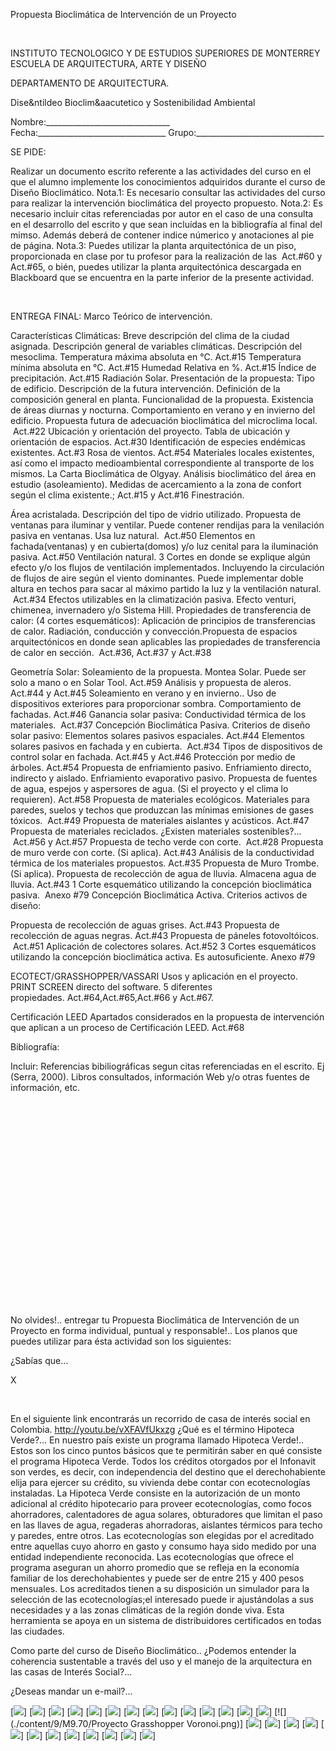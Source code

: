 

Propuesta Bioclimática de Intervención de un Proyecto




 

INSTITUTO TECNOLOGICO Y DE ESTUDIOS SUPERIORES DE MONTERREY 
 ESCUELA DE ARQUITECTURA, ARTE Y DISEÑO 
 
 DEPARTAMENTO DE ARQUITECTURA.
 

Dise&ntildeo Bioclim&aacutetico y Sostenibilidad Ambiental 

 Nombre:_______________________________ 
 Fecha:________________________________ 
 Grupo:________________________________ 

SE PIDE: 

Realizar un documento escrito referente a las actividades del curso en el que el alumno implemente los conocimientos adquiridos durante el curso de Diseño Bioclimático. 
Nota.1: Es necesario consultar las actividades del curso para realizar la intervención bioclimática del proyecto propuesto. 
Nota.2: Es necesario incluir citas referenciadas por autor en el caso de una consulta en el desarrollo del escrito y que sean incluídas en la bibliografía al final del mimso. Además deberá de contener indice númerico y anotaciones al pie de página.
Nota.3: Puedes utilizar la planta arquitectónica de un piso, proporcionada en clase por tu profesor para la realización de las  Act.#60 y Act.#65, o bién, puedes utilizar la planta arquitectónica descargada en Blackboard que se encuentra en la parte inferior de la presente actividad. 

  

 ENTREGA FINAL: 
Marco Teórico de intervención.

Características Climáticas:
Breve descripción del clima de la ciudad asignada. Descripción general de variables climáticas.
Descripción del mesoclima.
Temperatura máxima absoluta en °C. Act.#15 
Temperatura mínima absoluta en °C. Act.#15 
Humedad Relativa en %. Act.#15 
Índice de precipitación. Act.#15 
Radiación Solar. 
Presentación de la propuesta: 
Tipo de edificio. Descripción de la futura intervención.
Definición de la composición general en planta. 
Funcionalidad de la propuesta. Existencia de áreas diurnas y nocturna. Comportamiento en verano y en invierno del edificio. Propuesta futura de adecuación bioclimática del microclima local.  Act.#22 
Ubicación y orientación del proyecto.
Tabla de ubicación y orientación de espacios. Act.#30 
Identificación de especies endémicas existentes. Act.#3 
Rosa de vientos. Act.#54
Materiales locales existentes, así como el impacto medioambiental correspondiente al transporte de los mismos. 
La Carta Bioclimática de Olgyay.
Análisis bioclimático del área en estudio (asoleamiento). Medidas de acercamiento a la zona de confort según el clima existente.; Act.#15 y Act.#16
Finestración. 

Área acristalada. 
Descripción del tipo de vidrio utilizado. 
Propuesta de ventanas para iluminar y ventilar. Puede contener rendijas para la venilación pasiva en ventanas. Usa luz natural.  Act.#50 
Elementos en fachada(ventanas) y en cubierta(domos) y/o luz cenital para la iluminación pasiva. Act.#50 
Ventilación natural.
3 Cortes en donde se explique algún efecto y/o los flujos de ventilación implementados. Incluyendo la circulación de flujos de aire según el viento dominantes. Puede implementar doble altura en techos para sacar al máximo partido la luz y la ventilación natural.  Act.#34 
Efectos utilizables en la climatización pasiva. Efecto venturi, chimenea, invernadero y/o Sistema Hill. 
Propiedades de transferencia de calor: (4 cortes esquemáticos): Aplicación de principios de transferencias de calor. Radiación, conducción y convección.Propuesta de espacios arquitectónicos en donde sean aplicables las propiedades de transferencia de calor en sección.  Act.#36, Act.#37 y Act.#38

Geometría Solar: 
Soleamiento de la propuesta. Montea Solar. Puede ser solo a mano o en Solar Tool. Act.#59 
 Análisis y propuesta de aleros.  Act.#44 y Act.#45 
Soleamiento en verano y en invierno.. 
Uso de dispositivos exteriores para proporcionar sombra. Comportamiento de fachadas. Act.#46 
Ganancia solar pasiva: 
Conductividad térmica de los materiales.  Act.#37 
Concepción Bioclimática Pasiva. Criterios de diseño solar pasivo:
Elementos solares pasivos espaciales. Act.#44 
Elementos solares pasivos en fachada y en cubierta.  Act.#34 
 Tipos de dispositivos de control solar en fachada. Act.#45 y Act.#46
 Protección por medio de árboles. Act.#54 
 Propuesta de enfriamiento pasivo. Enfriamiento directo, indirecto y aislado. 
Enfriamiento evaporativo pasivo. Propuesta de fuentes de agua, espejos y aspersores de agua. (Si el proyecto y el clima lo requieren). Act.#58
Propuesta de materiales ecológicos. Materiales para paredes, suelos y techos que produzcan las mínimas emisiones de gases tóxicos.  Act.#49 
Propuesta de materiales aislantes y acústicos. Act.#47 
Propuesta de materiales reciclados. ¿Existen materiales sostenibles?...  Act.#56 y Act.#57 
Propuesta de techo verde con corte.  Act.#28
Propuesta de muro verde con corte. (Si aplica). Act.#43 
Análisis de la conductividad térmica de los materiales propuestos. Act.#35 
Propuesta de Muro Trombe. (Si aplica). 
Propuesta de recolección de agua de lluvia. Almacena agua de lluvia. Act.#43 
1 Corte esquemático utilizando la concepción bioclimática pasiva.  Anexo #79 
Concepción Bioclimática Activa. Criterios activos de diseño:

Propuesta de recolección de aguas grises. Act.#43 
Propuesta de recolección de aguas negras. Act.#43 
Propuesta de páneles fotovoltóicos.  Act.#51
Aplicación de colectores solares. Act.#52
3 Cortes esquemáticos utilizando la concepción bioclimática activa. Es autosuficiente. Anexo #79


ECOTECT/GRASSHOPPER/VASSARI
Usos y aplicación en el proyecto. PRINT SCREEN directo del software. 5 diferentes propiedades. Act.#64,Act.#65,Act.#66 y Act.#67.
 
Certificación LEED
Apartados considerados en la propuesta de intervención que aplican a un proceso de Certificación LEED. Act.#68
 
Bibliografía:

 Incluir: 
Referencias bibiliográficas segun citas referenciadas en el escrito. Ej (Serra, 2000). 
Libros consultados, información Web y/o otras fuentes de información, etc. 
 




  
 




  
 












  



  












  


  
 












  


  












  


  
 





 
 
No olvides!.. entregar tu Propuesta Bioclimática de Intervención de un Proyecto en forma individual, puntual y responsable!.. 
Los planos que puedes utilizar para ésta actividad son los siguientes: 













¿Sabías que...




X




 

En el siguiente link encontrarás un recorrido de casa de interés social en Colombia.
http://youtu.be/vXFAVfUkxzg 
 ¿Qué es el término Hipoteca Verde?... En nuestro país existe un programa llamado Hipoteca Verde!.. 
Estos son los cinco puntos básicos que te permitirán saber en qué consiste el programa Hipoteca Verde.
Todos los créditos otorgados por el Infonavit son verdes, es decir, con independencia del destino que el derechohabiente elija para ejercer su crédito, su vivienda debe contar con ecotecnologías instaladas.
La Hipoteca Verde consiste en la autorización de un monto adicional al crédito hipotecario para proveer ecotecnologías, como focos ahorradores, calentadores de agua solares, obturadores que limitan el paso en las llaves de agua, regaderas ahorradoras, aislantes térmicos para techo y paredes, entre otros.
Las ecotecnologías son elegidas por el acreditado entre aquellas cuyo ahorro en gasto y consumo haya sido medido por una entidad independiente reconocida.
Las ecotecnologías que ofrece el programa aseguran un ahorro promedio que se refleja en la economía familiar de los derechohabientes y puede ser de entre 215 y 400 pesos mensuales.
Los acreditados tienen a su disposición un simulador para la selección de las ecotecnologías;el interesado puede ir ajustándolas a sus necesidades y a las zonas climáticas de la región donde viva. Esta herramienta se apoya en un sistema de distribuidores certificados en todas las ciudades. 

Como parte del curso de Diseño Bioclimático.. 
¿Podemos entender la coherencia sustentable a través del uso y el manejo de la arquitectura en las casas de Interés Social?... 




 ¿Deseas mandar un e-mail?...



[![](./content/9/M9.70/charles.2.jpg)]
[![](./content/9/M9.70/arcbul2a.gif)]
[![](./content/9/M9.70/arcbul2a.gif)]
[![](./content/9/M9.70/arcbul2a.gif)]
[![](./content/9/M9.70/arcbul2a.gif)]
[![](./content/9/M9.70/arcbul2a.gif)]
[![](./content/9/M9.70/arcbul2a.gif)]
[![](./content/9/M9.70/arcbul2a.gif)]
[![](./content/9/M9.70/arcbul2a.gif)]
[![](./content/9/M9.70/arcbul2a.gif)]
[![](./content/9/M9.70/arcbul2a.gif)]
[![](./content/9/M9.70/arcbul2a.gif)]
[![](./content/9/M9.70/arcbul2a.gif)]
[![](./content/9/M9.70/arcbul2a.gif)]
[![](./content/9/M9.70/Proyecto Grasshopper Voronoi.png)]
[![](./content/9/M9.70/pet.1.jpg)]
[![](./content/9/M9.70/IMG_0026.JPG)]
[![](./content/9/M9.70/mucutt2.jpg)]
[![](./content/9/M9.70/Protec.31.jpg)]
[![](./content/9/M9.70/mat.sus.4.jpg)]
[![](./content/9/M9.70/Protec.23.jpg)]
[![](./content/9/M9.70/endemica.2.jpg)]
[![](./content/9/M9.70/Garcia.Saxe.2.jpg)]
[![](./content/9/M9.70/rosa.4.jpg)]
[![](./content/9/M9.70/Interessocial.1.jpg)]
[![](./content/9/M9.70/sugerencias.gif)]
[![](./content/9/M9.70/email_41.gif)]
